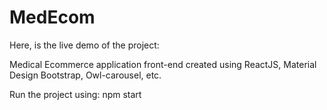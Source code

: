# MedEcom

Here, is the live demo of the project:

Medical Ecommerce application front-end created using ReactJS, Material Design Bootstrap, Owl-carousel, etc.

Run the project using: npm start

